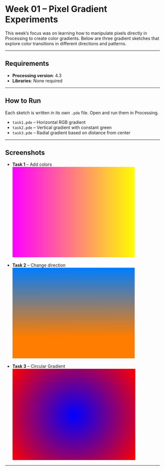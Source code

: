 # Week 01 – Pixel Gradient Experiments

This week’s focus was on learning how to manipulate pixels directly in Processing to create color gradients. Below are three gradient sketches that explore color transitions in different directions and patterns.

---

## Requirements

- **Processing version**: 4.3  
- **Libraries**: None required

---

## How to Run

Each sketch is written in its own `.pde` file. Open and run them in Processing.

- `task1.pde` – Horizontal RGB gradient
- `task2.pde` – Vertical gradient with constant green  
- `task3.pde` – Radial gradient based on distance from center

---

## Screenshots

- **Task 1** – Add colors
![Task1 Output](<屏幕截图 2025-03-20 211106.png>)

- **Task 2** – Change direction
![Task2 Output](<屏幕截图 2025-03-20 211303.png>)

- **Task 3** – Circular Gradient  
![Task3 Output](<屏幕截图 2025-03-20 212838.png>)

---